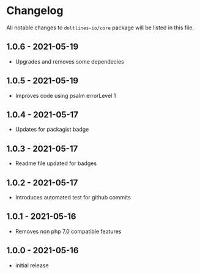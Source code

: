 # Changelog

All notable changes to `doltlines-io/core` package will be listed in this file.

## 1.0.6 - 2021-05-19

- Upgrades and removes some dependecies

## 1.0.5 - 2021-05-19

- Improves code using psalm errorLevel 1

## 1.0.4 - 2021-05-17

- Updates for packagist badge

## 1.0.3 - 2021-05-17

- Readme file updated for badges

## 1.0.2 - 2021-05-17

- Introduces automated test for github commits

## 1.0.1 - 2021-05-16

- Removes non php 7.0 compatible features

## 1.0.0 - 2021-05-16

- initial release
